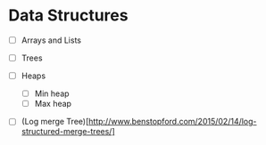 # Data Structures

- [ ] Arrays and Lists
- [ ] Trees
- [ ] Heaps
  - [ ] Min heap
  - [ ] Max heap
- [ ] (Log merge Tree)[http://www.benstopford.com/2015/02/14/log-structured-merge-trees/]

